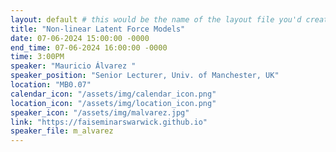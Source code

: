 ```yaml
---
layout: default # this would be the name of the layout file you'd create for events
title: "Non-linear Latent Force Models"
date: 07-06-2024 15:00:00 -0000
end_time: 07-06-2024 16:00:00 -0000
time: 3:00PM
speaker: "Mauricio Álvarez "
speaker_position: "Senior Lecturer, Univ. of Manchester, UK"
location: "MB0.07"
calendar_icon: "/assets/img/calendar_icon.png"
location_icon: "/assets/img/location_icon.png"
speaker_icon: "/assets/img/malvarez.jpg"
link: "https://faiseminarswarwick.github.io"
speaker_file: m_alvarez
---
```

